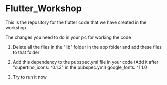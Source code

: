 # Flutter_Workshop
This is the repository for the flutter code that we have created in the workshop. 

The changes you need to do in your pc for working the code

1. Delete all the files in the "lib" folder in the app folder and add these files to that folder

2. Add this dependency to the pubspec.yml file in your code (Add it after  "cupertino_icons: ^0.1.3"  in the pubspec.yml)
    google_fonts: ^1.1.0
3. Try to run it now
    
